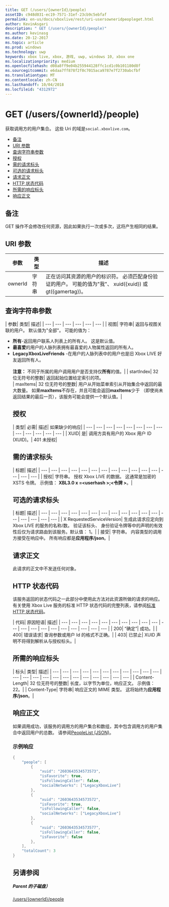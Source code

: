```yaml
---
title: GET (/users/{ownerId}/people)
assetID: c948d031-ec19-7571-31ef-23cb9c5ebfaf
permalink: en-us/docs/xboxlive/rest/uri-usersowneridpeopleget.html
author: KevinAsgari
description: " GET (/users/{ownerId}/people)"
ms.author: kevinasg
ms.date: 20-12-2017
ms.topic: article
ms.prod: windows
ms.technology: uwp
keywords: xbox live, xbox, 游戏, uwp, windows 10, xbox one
ms.localizationpriority: medium
ms.openlocfilehash: d08a8ff9e04b255944128ffc1cd1c0b101180d8f
ms.sourcegitcommit: e6daa7ff878f2f0c7015aca9787e7f2730abcfbf
ms.translationtype: MT
ms.contentlocale: zh-CN
ms.lasthandoff: 10/04/2018
ms.locfileid: "4312972"
---
```

# <a name="get-usersowneridpeople"></a>GET (/users/{ownerId}/people)
获取调用方的用户集合。
这些 Uri 的域是`social.xboxlive.com`。

  * [备注](#ID4EV)
  * [URI 参数](#ID4E5)
  * [查询字符串参数](#ID4EJB)
  * [授权](#ID4ERD)
  * [需的请求标头](#ID4EZE)
  * [可选的请求标头](#ID4EYF)
  * [请求正文](#ID4E5G)
  * [HTTP 状态代码](#ID4EJH)
  * [所需的响应标头](#ID4EBBAC)
  * [响应正文](#ID4ENCAC)

<a id="ID4EV"></a>


## <a name="remarks"></a>备注

GET 操作不会修改任何资源，因此如果执行一次或多次，这将产生相同的结果。

<a id="ID4E5"></a>


## <a name="uri-parameters"></a>URI 参数

| 参数| 类型| 描述|
| --- | --- | --- |
| ownerId| 字符串| 正在访问其资源的用户的标识符。 必须匹配身份验证的用户。 可能的值为"我"、 xuid({xuid}) 或 gt({gamertag})。|

<a id="ID4EJB"></a>


## <a name="query-string-parameters"></a>查询字符串参数

| 参数| 类型| 描述|
| --- | --- | --- | --- | --- | --- |
| 视图| 字符串| 返回与视图关联的用户。 默认值为"全部"。 可能的值为： <ul><li><b>所有</b>-返回用户联系人列表上的所有人。 这是默认值。</li><li><b>最喜爱</b>的用户的人脉列表拥有最喜爱的人物属性返回的所有人。</li><li><b>LegacyXboxLiveFriends</b> -在用户的人脉列表中的用户也是旧 Xbox LIVE 好友返回所有人。</li></br>**注意：** 不同于所属的用户调用用户是否支持仅**所有**的值。|
| startIndex| 32 位无符号的整数| 返回起始位置给定索引的项。  
| maxItems| 32 位无符号的整数| 用户从开始菜单索引从开始集合中返回的最大数量。 如果<b>maxItems</b>不存在，并且可能会返回<b>maxItems</b>少于 （即使尚未返回结果的最后一页），该服务可能会提供一个默认值。|

<a id="ID4ERD"></a>


## <a name="authorization"></a>授权

| 类型| 必需| 描述| 如果缺少的响应|
| --- | --- | --- | --- | --- | --- | --- | --- | --- | --- | --- | --- | --- |
| XUID| 是| 调用方具有用户的 Xbox 用户 ID (XUID)。| 401 未授权|

<a id="ID4EZE"></a>


## <a name="required-request-headers"></a>需的请求标头

| 标题| 描述|
| --- | --- | --- | --- | --- | --- | --- | --- | --- | --- | --- | --- | --- | --- | --- |
| 授权| 字符串。 授权 Xbox LIVE 的数据。 这通常是加密的 XSTS 令牌。 示例值： <b>XBL3.0 x =&lt;userhash >;&lt;令牌 ></b>。|

<a id="ID4EYF"></a>


## <a name="optional-request-headers"></a>可选的请求标头

| 标题| 描述|
| --- | --- | --- | --- | --- | --- | --- | --- | --- | --- | --- | --- | --- | --- | --- | --- | --- |
| X RequestedServiceVersion| 生成此请求应定向到 Xbox LIVE 的服务的名称/数。 验证该标头、 身份验证令牌等中的声明的有效性后仅为请求路由到该服务。默认值： 1。|
| 接受| 字符串。 内容类型的调用方接受在响应中。 所有响应都是<b>应用程序/json</b>。|

<a id="ID4E5G"></a>


## <a name="request-body"></a>请求正文

此请求的正文中不发送任何对象。

<a id="ID4EJH"></a>


## <a name="http-status-codes"></a>HTTP 状态代码

该服务返回的状态代码之一此部分中使用此方法对此资源所做的请求的响应。 有关使用 Xbox Live 服务的标准 HTTP 状态代码的完整列表，请参阅[标准 HTTP 状态代码](../../additional/httpstatuscodes.md)。

| 代码| 原因短语| 描述|
| --- | --- | --- | --- | --- | --- | --- | --- | --- | --- | --- | --- | --- | --- | --- | --- | --- | --- | --- | --- |
| 200| “确定”| 成功。|
| 400| 错误请求| 查询参数或用户 Id 的格式不正确。|
| 403| 已禁止| XUID 声明不将得到解析从与授权标头。|

<a id="ID4EBBAC"></a>


## <a name="required-response-headers"></a>所需的响应标头

| 标头| 类型| 描述|
| --- | --- | --- | --- | --- | --- | --- | --- | --- | --- | --- | --- | --- | --- | --- | --- | --- | --- | --- | --- | --- | --- | --- |
| Content-Length| 32 位无符号的整数| 长度，以字节为单位，响应正文。 示例值： 22。|
| Content-Type| 字符串| 响应正文的 MIME 类型。 这将始终为<b>应用程序/json</b>。|

<a id="ID4ENCAC"></a>


## <a name="response-body"></a>响应正文

如果调用成功，该服务的调用方的用户集合和数组，其中包含调用方的用户集合中返回用户的总数。 请参阅[PeopleList (JSON)](../../json/json-peoplelist.md)。

<a id="ID4EZCAC"></a>


### <a name="sample-response"></a>示例响应


```cpp
{
    "people": [
        {
            "xuid": "2603643534573573",
            "isFavorite": true,
            "isFollowingCaller": false,
            "socialNetworks": ["LegacyXboxLive"]
        },
        {
            "xuid": "2603643534573572",
            "isFavorite": true,
            "isFollowingCaller": false,
            "socialNetworks": ["LegacyXboxLive"]
        },
        {
            "xuid": "2603643534573577",
            "isFollowingCaller": false,
            "isFavorite": false
        },
    ],
    "totalCount": 3
}

```


<a id="ID4EDDAC"></a>


## <a name="see-also"></a>另请参阅

<a id="ID4EFDAC"></a>


##### <a name="parent"></a>Parent 的子磁盘）

[/users/{ownerId}/people](uri-usersowneridpeople.md)
